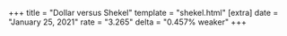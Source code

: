 +++
title = "Dollar versus Shekel"
template = "shekel.html"
[extra]
date = "January 25, 2021"
rate = "3.265"
delta = "0.457% weaker"
+++
